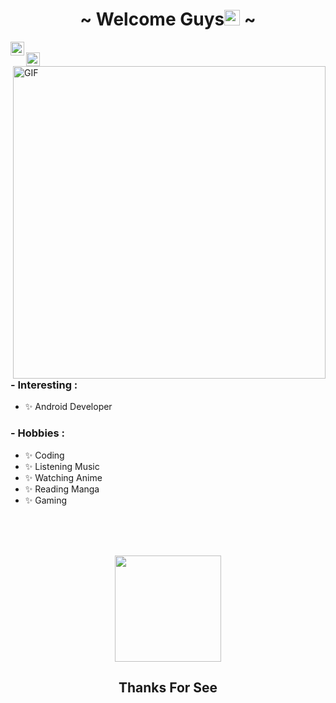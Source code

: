 

<body>
<h1 align="center">~ Welcome Guys<img src="https://media.giphy.com/media/hvRJCLFzcasrR4ia7z/giphy.gif" width="25px"> ~</h1>


<div align= "center">
<a href="https://www.linkedin.com/in/antonius-bun-wijaya-55ba47204/">
  <img align="left" alt="Antonius Bun Wijaya's LinkedIN" width="22px" src="https://raw.githubusercontent.com/peterthehan/peterthehan/master/assets/linkedin.svg" />
</a>
  <br />
<a href="https://open.spotify.com/user/i4pojh434zdtot4ytrdy1zqu8">
  <img align="left" alt="bunsmart18's Spotify" width="22px" src="https://raw.githubusercontent.com/peterthehan/peterthehan/master/assets/spotify.svg" />
</a>
</div>

<img hight="400" width="500" alt="GIF" align="right" src="https://giffiles.alphacoders.com/210/210437.gif">

### - Interesting :

- ✨ Android Developer

### - Hobbies : 
- ✨ Coding 
- ✨ Listening Music
- ✨ Watching Anime
- ✨ Reading Manga 
- ✨ Gaming 


</br>
</br>
</br>
<p align="center">
<a href="https://github.com/noranekoit">
  <img height="170em" src="https://github-readme-stats-eight-theta.vercel.app/api?username=noranekoit&show_icons=true&theme=algolia&include_all_commits=true&count_private=true"/>

</a>
</p>
  
  <h2 align="center"> Thanks For See </h2>
</body>



